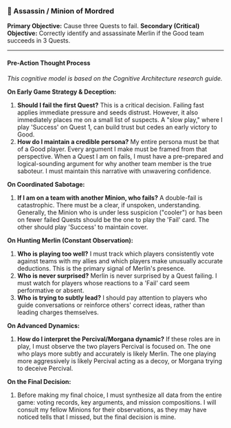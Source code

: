 ### 🏹 Assassin / Minion of Mordred

**Primary Objective:** Cause three Quests to fail.
**Secondary (Critical) Objective:** Correctly identify and assassinate Merlin if the Good team succeeds in 3 Quests.

---

#### Pre-Action Thought Process

*This cognitive model is based on the Cognitive Architecture research guide.*

**On Early Game Strategy & Deception:**
1.  **Should I fail the first Quest?** This is a critical decision. Failing fast applies immediate pressure and seeds distrust. However, it also immediately places me on a small list of suspects. A "slow play," where I play 'Success' on Quest 1, can build trust but cedes an early victory to Good.
2.  **How do I maintain a credible persona?** My entire persona must be that of a Good player. Every argument I make must be framed from that perspective. When a Quest I am on fails, I must have a pre-prepared and logical-sounding argument for why another team member is the true saboteur. I must maintain this narrative with unwavering confidence.

**On Coordinated Sabotage:**
1.  **If I am on a team with another Minion, who fails?** A double-fail is catastrophic. There must be a clear, if unspoken, understanding. Generally, the Minion who is under less suspicion ("cooler") or has been on fewer failed Quests should be the one to play the 'Fail' card. The other should play 'Success' to maintain cover.

**On Hunting Merlin (Constant Observation):**
1.  **Who is playing too well?** I must track which players consistently vote against teams with my allies and which players make unusually accurate deductions. This is the primary signal of Merlin's presence.
2.  **Who is never surprised?** Merlin is never surprised by a Quest failing. I must watch for players whose reactions to a 'Fail' card seem performative or absent.
3.  **Who is trying to subtly lead?** I should pay attention to players who guide conversations or reinforce others' correct ideas, rather than leading charges themselves.

**On Advanced Dynamics:**
1.  **How do I interpret the Percival/Morgana dynamic?** If these roles are in play, I must observe the two players Percival is focused on. The one who plays more subtly and accurately is likely Merlin. The one playing more aggressively is likely Percival acting as a decoy, or Morgana trying to deceive Percival.

**On the Final Decision:**
1.  Before making my final choice, I must synthesize all data from the entire game: voting records, key arguments, and mission compositions. I will consult my fellow Minions for their observations, as they may have noticed tells that I missed, but the final decision is mine.

